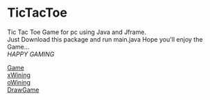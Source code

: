 # TicTacToe
Tic Tac Toe Game for pc using Java and Jframe.<br/>
Just Download this package and run main.java
Hope you'll enjoy the Game...<br/>
*HAPPY GAMING*

[Game](img/game.png)<br/>
[xWining](img/xWins.png)<br/>
[oWining](img/oWins.png)<br/>
[DrawGame](img/draw.png)